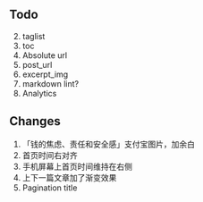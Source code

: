 ## Todo

2. taglist
3. toc
4. Absolute url
5. post_url
6. excerpt_img
7. markdown lint?
8. Analytics

## Changes

1. 「钱的焦虑、责任和安全感」支付宝图片，加余白
2. 首页时间右对齐
3. 手机屏幕上首页时间维持在右侧
4. 上下一篇文章加了渐变效果
5. Pagination title